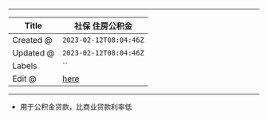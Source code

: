 -----

| Title     | 社保 住房公积金                                         |
| --------- | ------------------------------------------------ |
| Created @ | `2023-02-12T08:04:46Z`                           |
| Updated @ | `2023-02-12T08:04:46Z`                           |
| Labels    | \`\`                                             |
| Edit @    | [here](https://github.com/junxnone/sh/issues/13) |

-----

  - 用于公积金贷款，比商业贷款利率低

